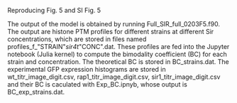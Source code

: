 Reproducing Fig. 5 and SI Fig. 5

The output of the model is obtained by running Full_SIR_full_0203F5.f90. The output are histone PTM profiles for different strains at different Sir concentrations, which are stored in files named profiles_f_"STRAIN"_sir4t_"CONC".dat. These profiles are fed into the Jupyter notebook (Julia kernel) to compute the bimodality coefficient (BC) for each strain and concentration. The theoretical BC is stored in BC_strains.dat. The experimental GFP expression histograms are stored in wt_titr_image_digit.csv, rap1_titr_image_digit.csv, sir1_titr_image_digit.csv and their BC is caculated with Exp_BC.ipnyb, whose output is BC_exp_strains.dat.
